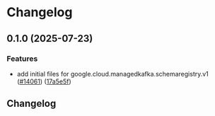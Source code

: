 # Changelog

## 0.1.0 (2025-07-23)


### Features

* add initial files for google.cloud.managedkafka.schemaregistry.v1 ([#14061](https://github.com/googleapis/google-cloud-python/issues/14061)) ([17a5e5f](https://github.com/googleapis/google-cloud-python/commit/17a5e5f7e8c3c4a79d37310ac8ffb30ad2bb407e))

## Changelog

